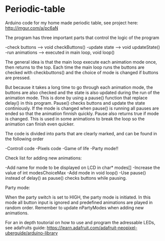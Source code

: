 # Periodic-table
Arduino code for my home made periodic table, see project here: http://imgur.com/a/pc6aN

The program has three important parts that control the logic of the program 

-check buttons --> void checkButtons()
-update state --> void updateState()
-run animations --> executed in main loop, void loop()

The general idea is that the main loop execute each animation mode once, then returns to the top. Each time the main loop runs the buttons are checked with checkbuttons() and the choice of mode is changed if buttons are pressed. 

But because it takes a long time to go through each animation mode, the buttons are also checked and the state is also updated during the run of the animation mode. This is done by using a pause() function that replace delay() in this program. Pause() checks buttons and update the state continiously. If the mode is changed when pause() is running all pauses are ended so that the animation finnish quickly. Pause also returns true if mode is changed. This is used in some animations to break the loop so the animation can finish even quicker. 

The code is divided into parts that are clearly marked, and can be found in the following order

-Controll code
-Pixels code
-Game of life
-Party mode!!


Check list for adding new animations:

-Add name for mode to be displayed on LCD in char* modes[]
-Increase the value of int modesChoiceMax
-Add mode in void loop()
-Use pause() instead of delay() as pause() checks buttons while pausing.

Party mode:

When the party switch is set to HIGH, the party mode is initiated. In this mode all button input is ignored and predefined animations are played in random order. Remember to update nPartyModes when adding new animations. 

For an in depth toutorial on how to use and program the adressable LEDs, see adafruits guide: https://learn.adafruit.com/adafruit-neopixel-uberguide/arduino-library
